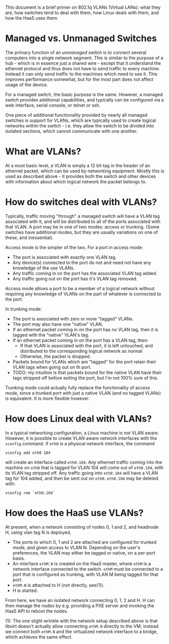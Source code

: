 This document is a brief primer on 802.1q VLANs (Virtual LANs): what they are,
how switches tend to deal with them, how Linux deals with them, and how the
HaaS uses them.

# Managed vs. Unmanaged Switches

The primary function of an *unmanaged* switch is to connect several
computers into a single network segment. This is similar to the purpose
of a hub - which is in essence just a shared wire - except that it
understand the ethernet protocol and thus does not have to send traffic
to every machine. Instead it can only send traffic to the machines which
need to see it. This improves performance somewhat, but for the most
part does not affect usage of the device.

For a managed switch, the basic purpose is the same. However, a managed
switch provides additional capabilities, and typically can be configured
via a web interface, serial console, or telnet or ssh.

One piece of additional functionality provided by nearly all managed
switches is support for VLANs, which are typically used to create
logical networks within the switch - i.e. they allow the switch to be
divided into isolated sections, which cannot communicate with one
another.

# What are VLANs?

At a most basic level, a VLAN is simply a 12 bit tag in the header of an
ethernet packet, which can be used by networking equipment. Mostly this
is used as described above - it provides both the switch and other
devices with information about which logical network the packet belongs
to.

# How do switches deal with VLANs?

Typically, traffic moving "through" a managed  switch will have a VLAN tag
associated with it, and will be distributed to all of the ports associated
with that VLAN. A port may be in one of two modes: access or trunking. (Some
switches have additional modes, but they are usually variations on one of
these, and inessential).

Access mode is the simpler of the two. For a port in access mode:

* The port is associated with exactly one VLAN tag.
* Any device(s) connected to the port do not and need not have any knowledge of
  the use VLANs.
* Any traffic coming in on the port has the associated VLAN tag added.
* Any traffic going out on the port has it's VLAN tag removed.

Access mode allows a port to be a member of a logical network without requiring
any knowledge of VLANs on the part of whatever is connected to the port.

In trunking mode:

* The port is associated with zero or more "tagged" VLANs.
* The port may also have one "native" VLAN.
* If an ethernet packet coming in on the port has no VLAN tag, then it is tagged
  with the "native" VLAN's tag.
* If an ethernet packet coming in on the port has a VLAN tag, then:
  * If that VLAN is associated with the port, it is left untouched, and
    distributed to the corresponding logical network as normal
  * Otherwise, the packet is dropped.
* Packets bound for VLANs which are "tagged" for the port retain their VLAN tags
  when going out on th port.
* TODO: my intuition is that packets bound for the native VLAN have their tags
  stripped off before exiting the port, but I'm not 100% sure of this.

Trunking mode could actually fully replace the functionality of access mode,
since a trunked port with just a native VLAN (and no tagged VLANs) is
equivalent. It is more flexible however.

# How does Linux deal with VLANs?

In a typical networking configuration, a Linux machine is not VLAN aware.
However, it is possible to create VLAN aware network interfaces with the
`vconfig` command. If `eth0` is a physical network interface, the command

    vconfig add eth0 104

will create an interface called `eth0.104`. Any ethernet traffic coming into the
machine on `eth0` that is tagged for VLAN 104 will come out of `eth0.104`, with
its VLAN tag stripped off. Any traffic going into `eth0.104` will have a VLAN
tag for 104 added, and then be sent out on `eth0`. `eth0.104` may be deleted
with:

    vconfig rem `eth0.104`

# How does the HaaS use VLANs?

At present, when a network consisting of nodes 0, 1 and 2, and headnode H,
using vlan tag N is deployed,

* The ports to which 0, 1 and 2 are attached are configured for trunked 
  mode, and given access to VLAN N. Depending on the user's preferences, 
  the VLAN may either be tagged or native, on a per-port basis.
* An interface `ethM.N` is created on the HaaS master, where `ethM` is a network
  interface connected to the switch. `ethM` must be connected to a port that is
  configured as trunking, with VLAN M being tagged for that port.
* `ethM.N` is attached to H (not directly, see(1)).
* H is started.

From here, we have an isolated network connecting 0, 1, 2 and H. H can then
manage the nodes by e.g. providing a PXE server and invoking the HaaS API to
reboot the nodes.

(1): The one slight wrinkle with the network setup described above is that libvirt
doesn't actually allow connecting `ethM.N` directly to the VM; instead we
connect both `ethM.N` and the virtualized network interface to a bridge, which
achieves the same effect.
